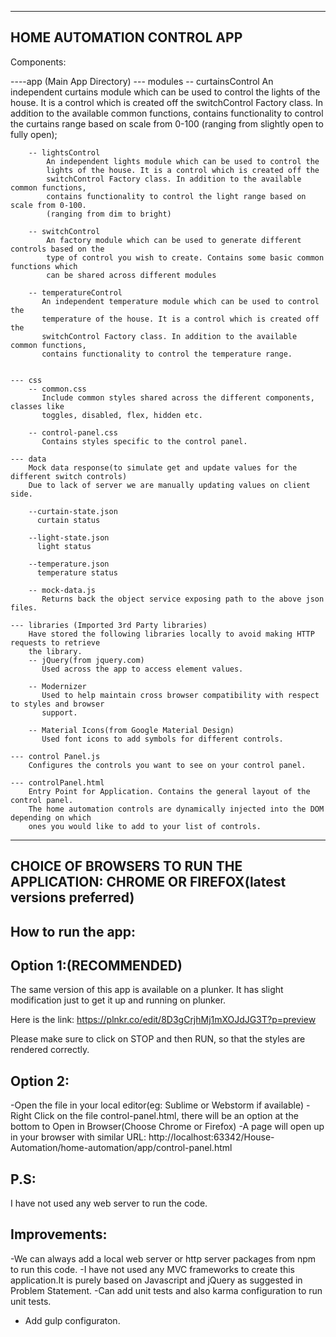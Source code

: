 -------------------------------
HOME AUTOMATION CONTROL APP
-------------------------------

Components:

----app (Main App Directory)
    --- modules
        -- curtainsControl
            An independent curtains module which can be used to control the
            lights of the house. It is a control which is created off the
            switchControl Factory class. In addition to the available common functions,
            contains functionality to control the curtains range based on scale from 0-100
            (ranging from slightly open to fully open);

        -- lightsControl
            An independent lights module which can be used to control the
            lights of the house. It is a control which is created off the
            switchControl Factory class. In addition to the available common functions,
            contains functionality to control the light range based on scale from 0-100.
            (ranging from dim to bright)

        -- switchControl
            An factory module which can be used to generate different controls based on the
            type of control you wish to create. Contains some basic common functions which
            can be shared across different modules

        -- temperatureControl
           An independent temperature module which can be used to control the
           temperature of the house. It is a control which is created off the
           switchControl Factory class. In addition to the available common functions,
           contains functionality to control the temperature range.


    --- css
        -- common.css
           Include common styles shared across the different components, classes like
           toggles, disabled, flex, hidden etc.

        -- control-panel.css
           Contains styles specific to the control panel.

    --- data
        Mock data response(to simulate get and update values for the different switch controls)
        Due to lack of server we are manually updating values on client side.

        --curtain-state.json
          curtain status

        --light-state.json
          light status

        --temperature.json
          temperature status

        -- mock-data.js
           Returns back the object service exposing path to the above json files.

    --- libraries (Imported 3rd Party libraries)
        Have stored the following libraries locally to avoid making HTTP requests to retrieve
        the library.
        -- jQuery(from jquery.com)
           Used across the app to access element values.

        -- Modernizer
           Used to help maintain cross browser compatibility with respect to styles and browser
           support.

        -- Material Icons(from Google Material Design)
           Used font icons to add symbols for different controls.

    --- control Panel.js
        Configures the controls you want to see on your control panel.

    --- controlPanel.html
        Entry Point for Application. Contains the general layout of the control panel.
        The home automation controls are dynamically injected into the DOM depending on which
        ones you would like to add to your list of controls.

---------------------------------------------------------------------------------------
CHOICE OF BROWSERS TO RUN THE APPLICATION: CHROME OR FIREFOX(latest versions preferred)
---------------------------------------------------------------------------------------



How to run the app:
------------------
Option 1:(RECOMMENDED)
---------
The same version of this app is available on a plunker.
It has slight modification just to get it up and running on plunker.

Here is the link:
https://plnkr.co/edit/8D3gCrjhMj1mXOJdJG3T?p=preview

Please make sure to click on STOP and then RUN, so that the styles are
rendered correctly.

Option 2:
---------
-Open the file in your local editor(eg: Sublime or Webstorm if available)
-Right Click on the file control-panel.html, there will be an option at
the bottom to Open in Browser(Choose Chrome or Firefox)
-A page will open up in your browser with similar URL:
http://localhost:63342/House-Automation/home-automation/app/control-panel.html

P.S:
----
I have not used any web server to run the code.

Improvements:
-------------
-We can always add a local web server or http server packages from
npm to run this code.
-I have not used any MVC frameworks to create this application.It is purely based
on Javascript and jQuery as suggested in Problem Statement.
-Can add unit tests and also karma configuration to run unit tests.
- Add gulp configuraton.









